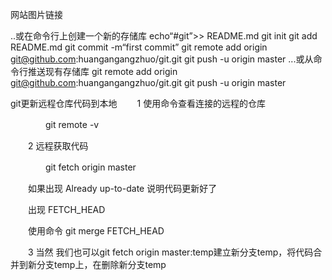 网站图片链接

..或在命令行上创建一个新的存储库
echo“#git”>> README.md 
git init 
git add README.md 
git commit -m“first commit” 
git remote add origin git@github.com:huangangangzhuo/git.git
git push -u origin master
...或从命令行推送现有存储库
git remote add origin git@github.com:huangangangzhuo/git.git
git push -u origin master



git更新远程仓库代码到本地
　　1 使用命令查看连接的远程的仓库

　　　　git remote -v

　　2 远程获取代码

　　　　git fetch origin master

　　如果出现 Already up-to-date 说明代码更新好了

　　出现 FETCH_HEAD

　　使用命令 git merge FETCH_HEAD

　　3 当然 我们也可以git fetch origin master:temp建立新分支temp，将代码合并到新分支temp上，在删除新分支temp


